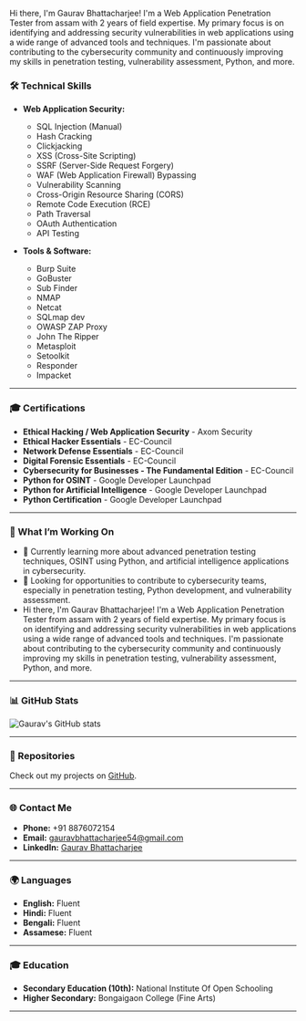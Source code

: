 Hi there, I'm Gaurav Bhattacharjee! 
I'm a Web Application Penetration Tester from assam with 2 years of field expertise. My primary focus is on identifying and addressing security vulnerabilities in web applications using a wide range of advanced tools and techniques. I'm passionate about contributing to the cybersecurity community and continuously improving my skills in penetration testing, vulnerability assessment, Python, and more.



### 🛠️ Technical Skills

- **Web Application Security:**
  - SQL Injection (Manual)
  - Hash Cracking
  - Clickjacking
  - XSS (Cross-Site Scripting)
  - SSRF (Server-Side Request Forgery)
  - WAF (Web Application Firewall) Bypassing
  - Vulnerability Scanning
  - Cross-Origin Resource Sharing (CORS)
  - Remote Code Execution (RCE)
  - Path Traversal
  - OAuth Authentication
  - API Testing

- **Tools & Software:**
  - Burp Suite
  - GoBuster
  - Sub Finder
  - NMAP
  - Netcat
  - SQLmap dev
  - OWASP ZAP Proxy
  - John The Ripper
  - Metasploit
  - Setoolkit
  - Responder
  - Impacket

---

### 🎓 Certifications
- **Ethical Hacking / Web Application Security** - Axom Security
- **Ethical Hacker Essentials** - EC-Council
- **Network Defense Essentials** - EC-Council
- **Digital Forensic Essentials** - EC-Council
- **Cybersecurity for Businesses - The Fundamental Edition** - EC-Council
- **Python for OSINT** - Google Developer Launchpad
- **Python for Artificial Intelligence** - Google Developer Launchpad
- **Python Certification** - Google Developer Launchpad

---

### 🚀 What I’m Working On

- 🌱 Currently learning more about advanced penetration testing techniques, OSINT using Python, and artificial intelligence applications in cybersecurity.
- 🔭 Looking for opportunities to contribute to cybersecurity teams, especially in penetration testing, Python development, and vulnerability assessment.
- Hi there, I'm Gaurav Bhattacharjee! I'm a Web Application Penetration Tester from assam with 2 years of field expertise. My primary focus is on identifying and addressing security vulnerabilities in web applications using a wide range of advanced tools and techniques. I'm passionate about contributing to the cybersecurity community and continuously improving my skills in penetration testing, vulnerability assessment, Python, and more.
---

### 📊 GitHub Stats

![Gaurav's GitHub stats](https://github-readme-stats.vercel.app/api?username=0xgh057r3c0n&show_icons=true&theme=dark)

---

### 🔗 Repositories

Check out my projects on [GitHub](https://github.com/0xgh057r3c0n?tab=repositories).

---

### 🌐 Contact Me

- **Phone:** +91 8876072154  
- **Email:** gauravbhattacharjee54@gmail.com  
- **LinkedIn:** [Gaurav Bhattacharjee](https://www.linkedin.com/in/gaurav-bhattacharjee)

---

### 🌍 Languages

- **English:** Fluent  
- **Hindi:** Fluent  
- **Bengali:** Fluent  
- **Assamese:** Fluent  

---

### 🎓 Education

- **Secondary Education (10th):** National Institute Of Open Schooling  
- **Higher Secondary:** Bongaigaon College (Fine Arts)  

---
